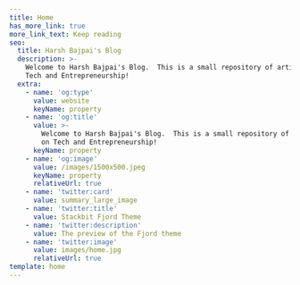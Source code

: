```yaml
---
title: Home
has_more_link: true
more_link_text: Keep reading
seo:
  title: Harsh Bajpai's Blog
  description: >-
    Welcome to Harsh Bajpai's Blog.  This is a small repository of articles on
    Tech and Entrepreneurship!
  extra:
    - name: 'og:type'
      value: website
      keyName: property
    - name: 'og:title'
      value: >-
        Welcome to Harsh Bajpai's Blog.  This is a small repository of articles
        on Tech and Entrepreneurship!
      keyName: property
    - name: 'og:image'
      value: /images/1500x500.jpeg
      keyName: property
      relativeUrl: true
    - name: 'twitter:card'
      value: summary_large_image
    - name: 'twitter:title'
      value: Stackbit Fjord Theme
    - name: 'twitter:description'
      value: The preview of the Fjord theme
    - name: 'twitter:image'
      value: images/home.jpg
      relativeUrl: true
template: home
---
```

